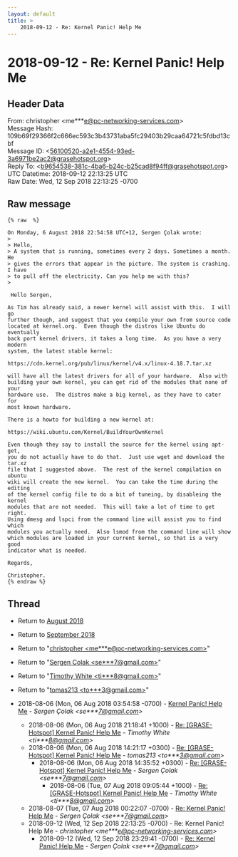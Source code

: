 ```yaml
---
layout: default
title: >
    2018-09-12 - Re: Kernel Panic! Help Me
---
```


# 2018-09-12 - Re: Kernel Panic! Help Me

## Header Data

From: christopher \<me***e@pc-networking-services.com\><br>
Message Hash: 109b69f29366f2c666ec593c3b43731aba5fc29403b29caa64721c5fdbd13cbf<br>
Message ID: \<56100520-a2e1-4554-93ed-3a6971be2ac2@grasehotspot.org\><br>
Reply To: \<b9654538-381c-4ba6-b24c-b25cad8f94ff@grasehotspot.org\><br>
UTC Datetime: 2018-09-12 22:13:25 UTC<br>
Raw Date: Wed, 12 Sep 2018 22:13:25 -0700<br>

## Raw message

```
{% raw  %}

On Monday, 6 August 2018 22:54:58 UTC+12, Sergen Çolak wrote:
>
> Hello,
> A system that is running, sometimes every 2 days. Sometimes a month. He 
> gives the errors that appear in the picture. The system is crashing. I have 
> to pull off the electricity. Can you help me with this?
>

 Hello Sergen,

As Tim has already said, a newer kernel will assist with this.  I will go 
further though, and suggest that you compile your own from source code 
located at kernel.org.  Even though the distros like Ubuntu do eventually 
back port kernel drivers, it takes a long time.  As you have a very modern 
system, the latest stable kernel:

https://cdn.kernel.org/pub/linux/kernel/v4.x/linux-4.18.7.tar.xz

will have all the latest drivers for all of your hardware.  Also with 
building your own kernel, you can get rid of the modules that none of your 
hardware use.  The distros make a big kernel, as they have to cater for 
most known hardware.

There is a howto for building a new kernel at:

https://wiki.ubuntu.com/Kernel/BuildYourOwnKernel

Even though they say to install the source for the kernel using apt-get, 
you do not actually have to do that.  Just use wget and download the tar.xz 
file that I suggested above.  The rest of the kernel compilation on ubuntu 
wiki will create the new kernel.  You can take the time during the editing 
of the kernel config file to do a bit of tuneing, by disableing the kernel 
modules that are not needed.  This will take a lot of time to get right.  
Using dmesg and lspci from the command line will assist you to find which 
modules you actually need.  Also lsmod from the command line will show 
which modules are loaded in your current kernel, so that is a very good 
indicator what is needed.

Regards,

Christopher.
{% endraw %}
```

## Thread

+ Return to [August 2018](/archive/2018/08)
+ Return to [September 2018](/archive/2018/09)

+ Return to "[christopher <me***e<span>@</span>pc-networking-services.com>](/authors/me___e_at_pcnetworkingservices_com)"
+ Return to "[Sergen Çolak <se***7<span>@</span>gmail.com>](/authors/se___7_at_gmail_com)"
+ Return to "[Timothy White <ti***8<span>@</span>gmail.com>](/authors/ti___8_at_gmail_com)"
+ Return to "[tomas213 <to***3<span>@</span>gmail.com>](/authors/to___3_at_gmail_com)"

+ 2018-08-06 (Mon, 06 Aug 2018 03:54:58 -0700) - [Kernel Panic! Help Me](/archive/2018/08/9ce65192280dd2f7ff09715a65378f2145e56c42de77675ad9231646ef76f9ad) - _Sergen Çolak \<se***7@gmail.com\>_
  + 2018-08-06 (Mon, 06 Aug 2018 21:18:41 +1000) - [Re: [GRASE-Hotspot] Kernel Panic! Help Me](/archive/2018/08/f477bd5f6a5878cbb3a873a0f11e596e143afa536e47570071ec2ba37946546d) - _Timothy White \<ti***8@gmail.com\>_
  + 2018-08-06 (Mon, 06 Aug 2018 14:21:17 +0300) - [Re: [GRASE-Hotspot] Kernel Panic! Help Me](/archive/2018/08/e8a21edde00296c117db220174c631b540f63df5efec48c9d843bddae91ae9ea) - _tomas213 \<to***3@gmail.com\>_
    + 2018-08-06 (Mon, 06 Aug 2018 14:35:52 +0300) - [Re: [GRASE-Hotspot] Kernel Panic! Help Me](/archive/2018/08/32d5ffbc2d7547c649587947096eaeca594a713d59637cf7768e0717e59022d0) - _Sergen Çolak \<se***7@gmail.com\>_
      + 2018-08-06 (Tue, 07 Aug 2018 09:05:44 +1000) - [Re: [GRASE-Hotspot] Kernel Panic! Help Me](/archive/2018/08/7bec8271b635150aa32c073c4d8f6be27fde2447b3852d0c93c2b9dc09d74093) - _Timothy White \<ti***8@gmail.com\>_
  + 2018-08-07 (Tue, 07 Aug 2018 00:22:07 -0700) - [Re: Kernel Panic! Help Me](/archive/2018/08/6d639254f85555b9008c53ef917dec2d8d4ad65e2cd837722efde6f385657036) - _Sergen Çolak \<se***7@gmail.com\>_
  + 2018-09-12 (Wed, 12 Sep 2018 22:13:25 -0700) - Re: Kernel Panic! Help Me - _christopher \<me***e@pc-networking-services.com\>_
    + 2018-09-12 (Wed, 12 Sep 2018 23:29:41 -0700) - [Re: Kernel Panic! Help Me](/archive/2018/09/a9cda56b665c379d3b087449e071f990e7d2ee1b9ed15130d66e1e8c4f54fdfd) - _Sergen Çolak \<se***7@gmail.com\>_

